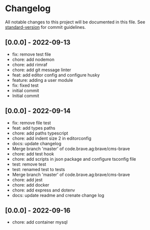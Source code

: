 # Changelog

All notable changes to this project will be documented in this file. See [standard-version](https://github.com/conventional-changelog/standard-version) for commit guidelines.

## [0.0.0] - 2022-09-13

- fix: remove test file
- chore: add nodemon
- chore: add rimraf
- chore: add git message linter
- feat: add editor config and configure husky
- feature: adding a user module
- fix: fixed test
- initial commit
- Initial commit

## [0.0.0] - 2022-09-14
- fix: remove file test
- feat: add types paths
- chore: add paths typescript
- chore: add indent size 2 in editorconfig
- docs: update changelog
- Merge branch 'master' of code.brave.ag:brave/cms-brave
- chore: add test hook
- chore: add scripts  in json package and configure tsconfig file
- test: remove test
- test: renamed test to tests
- Merge branch 'master' of code.brave.ag:brave/cms-brave
- chore: add jest
- chore: add docker
- chore: add express and dotenv
- docs: update readme and crenate change log

## [0.0.0] - 2022-09-16
- chore: add container mysql
